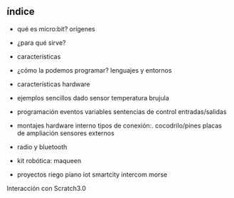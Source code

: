 ## índice

* qué es micro:bit?
  orígenes
* ¿para qué sirve?
* características

* ¿cómo la podemos programar?
   lenguajes y entornos
* características hardware
* ejemplos sencillos
  dado
  sensor temperatura
  brujula
* programación
  eventos
  variables
  sentencias de control
  entradas/salidas
* montajes
  hardware interno
  tipos de conexión:. cocodrilo/pines
  placas de ampliación
 sensores externos
* radio y bluetooth
* kit robótica: maqueen
* proyectos
riego
piano
iot
smartcity
intercom morse

Interacción con Scratch3.0
